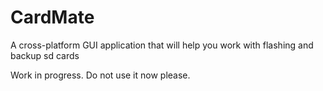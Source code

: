 # CardMate
A cross-platform GUI application that will help you work with flashing and backup sd cards

Work in progress. Do not use it now please.